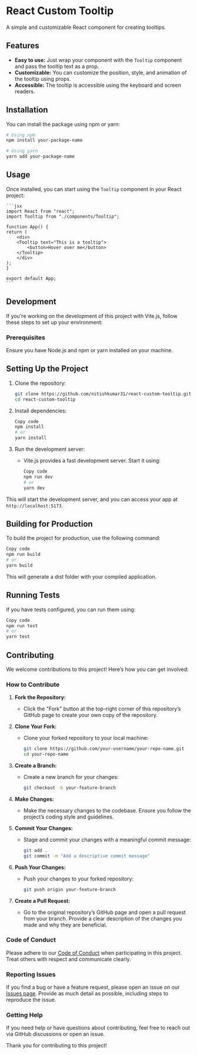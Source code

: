 # React Custom Tooltip

A simple and customizable React component for creating tooltips.

## Features

- **Easy to use:** Just wrap your component with the `Tooltip` component and pass the tooltip text as a prop.
- **Customizable:** You can customize the position, style, and animation of the tooltip using props.
- **Accessible:** The tooltip is accessible using the keyboard and screen readers.

## Installation

You can install the package using npm or yarn:

```bash
# Using npm
npm install your-package-name

# Using yarn
yarn add your-package-name
```

## Usage

Once installed, you can start using the `Tooltip` component in your React project:

    ```jsx
    import React from "react";
    import Tooltip from "./components/Tooltip";

    function App() {
    return (
        <div>
        <Tooltip text="This is a tooltip">
            <button>Hover over me</button>
        </Tooltip>
        </div>
    );
    }

    export default App;
    ```

## Development

If you're working on the development of this project with Vite.js, follow these steps to set up your environment:

### Prerequisites

Ensure you have Node.js and npm or yarn installed on your machine.

## Setting Up the Project

1. Clone the repository:

   ```bash
   git clone https://github.com/nitishkumar31/react-custom-tooltip.git
   cd react-custom-tooltip
   ```

2. Install dependencies:

   ```bash
   Copy code
   npm install
   # or
   yarn install
   ```

3. Run the development server:

   - Vite.js provides a fast development server. Start it using:

     ```bash
     Copy code
     npm run dev
     # or
     yarn dev
     ```

This will start the development server, and you can access your app at `http://localhost:5173`.

## Building for Production

To build the project for production, use the following command:

```bash
Copy code
npm run build
# or
yarn build
```

This will generate a dist folder with your compiled application.

## Running Tests

If you have tests configured, you can run them using:

```bash
Copy code
npm run test
# or
yarn test
```

## Contributing

We welcome contributions to this project! Here’s how you can get involved:

### How to Contribute

1. **Fork the Repository:**

   - Click the "Fork" button at the top-right corner of this repository’s GitHub page to create your own copy of the repository.

2. **Clone Your Fork:**

   - Clone your forked repository to your local machine:

     ```bash
     git clone https://github.com/your-username/your-repo-name.git
     cd your-repo-name
     ```

3. **Create a Branch:**

   - Create a new branch for your changes:

     ```bash
     git checkout -b your-feature-branch
     ```

4. **Make Changes:**

   - Make the necessary changes to the codebase. Ensure you follow the project’s coding style and guidelines.

5. **Commit Your Changes:**

   - Stage and commit your changes with a meaningful commit message:

     ```bash
     git add .
     git commit -m "Add a descriptive commit message"
     ```

6. **Push Your Changes:**

   - Push your changes to your forked repository:

     ```bash
     git push origin your-feature-branch
     ```

7. **Create a Pull Request:**
   - Go to the original repository’s GitHub page and open a pull request from your branch. Provide a clear description of the changes you made and why they are beneficial.

### Code of Conduct

Please adhere to our [Code of Conduct](CODE_OF_CONDUCT.md) when participating in this project. Treat others with respect and communicate clearly.

### Reporting Issues

If you find a bug or have a feature request, please open an issue on our [Issues page](https://github.com/nitishkumar31/react-custom-tooltip/issues). Provide as much detail as possible, including steps to reproduce the issue.

### Getting Help

If you need help or have questions about contributing, feel free to reach out via GitHub discussions or open an issue.

Thank you for contributing to this project!
